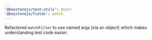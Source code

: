 ```yaml
---
'@keystonejs/test-utils': major
'@keystonejs/fields': patch
---
```


Refactored `matchFilter` to use named args (via an object) which makes understanding test code easier.
